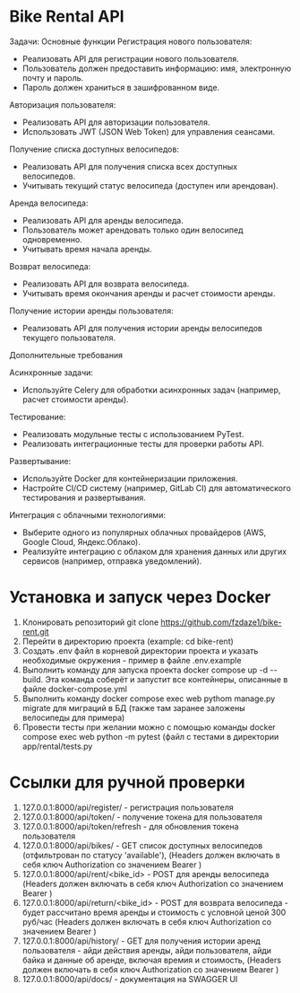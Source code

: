# Bike Rental API
Задачи:
Основные функции
Регистрация нового пользователя:
   - Реализовать API для регистрации нового пользователя.
   - Пользователь должен предоставить информацию: имя, электронную почту и пароль.
   - Пароль должен храниться в зашифрованном виде.

Авторизация пользователя:
   - Реализовать API для авторизации пользователя.
   - Использовать JWT (JSON Web Token) для управления сеансами.

Получение списка доступных велосипедов:
   - Реализовать API для получения списка всех доступных велосипедов.
   - Учитывать текущий статус велосипеда (доступен или арендован).

Аренда велосипеда:
   - Реализовать API для аренды велосипеда.
   - Пользователь может арендовать только один велосипед одновременно.
   - Учитывать время начала аренды.

Возврат велосипеда:
   - Реализовать API для возврата велосипеда.
   - Учитывать время окончания аренды и расчет стоимости аренды.

Получение истории аренды пользователя:
   - Реализовать API для получения истории аренды велосипедов текущего пользователя.

Дополнительные требования

Асинхронные задачи:
  - Используйте Celery для обработки асинхронных задач (например, расчет стоимости аренды).

Тестирование:
  - Реализовать модульные тесты с использованием PyTest.
  - Реализовать интеграционные тесты для проверки работы API.

Развертывание:
  - Используйте Docker для контейнеризации приложения.
  - Настройте CI/CD систему (например, GitLab CI) для автоматического тестирования и развертывания.

Интеграция с облачными технологиями:
  - Выберите одного из популярных облачных провайдеров (AWS, Google Cloud, Яндекс.Облако).
  - Реализуйте интеграцию с облаком для хранения данных или других сервисов (например, отправка уведомлений).

# Установка и запуск через Docker 
1) Клонировать репозиторий git clone https://github.com/fzdaze1/bike-rent.git
2) Перейти в директорию проекта (example: cd bike-rent)
3) Создать .env файл в корневой директории проекта и указать необходимые окружения - пример в файле .env.example
4) Выполнить команду для запуска проекта docker compose up -d --build. Эта команда соберёт и запустит все контейнеры, описанные в файле docker-compose.yml
5) Выполнить команду docker compose exec web pythom manage.py migrate для миграций в БД (также там заранее заложены велосипеды для примера)
6) Провести тесты при желании можно с помощью команды docker compose exec web python -m pytest (файл с тестами в директории app/rental/tests.py

# Ссылки для ручной проверки
1) 127.0.0.1:8000/api/register/ - регистрация пользователя
2) 127.0.0.1:8000/api/token/ - получение токена для пользователя
3) 127.0.0.1:8000/api/token/refresh - для обновления токена пользователя
4) 127.0.0.1:8000/api/bikes/ - GET список доступных велосипедов (отфильтрован по статусу 'available'), (Headers должен включать в себя ключ Authorization со значением Bearer <token>)
5) 127.0.0.1:8000/api/rent/<bike_id> - POST для аренды велосипеда (Headers должен включать в себя ключ Authorization со значением Bearer <token>)
6) 127.0.0.1:8000/api/return/<bike_id> - POST для возврата велосипеда - будет рассчитано время аренды и стоимость с условной ценой 300 руб/час (Headers должен включать в себя ключ Authorization со значением Bearer <token>)
7) 127.0.0.1:8000/api/history/ - GET для получения истории аренд пользователя - айди действия аренды, айди пользователя, айди байка и данные об аренде, включая времия и стоимость, (Headers должен включать в себя ключ Authorization со значением Bearer <token>)
8) 127.0.0.1:8000/api/docs/ - документация на SWAGGER UI




